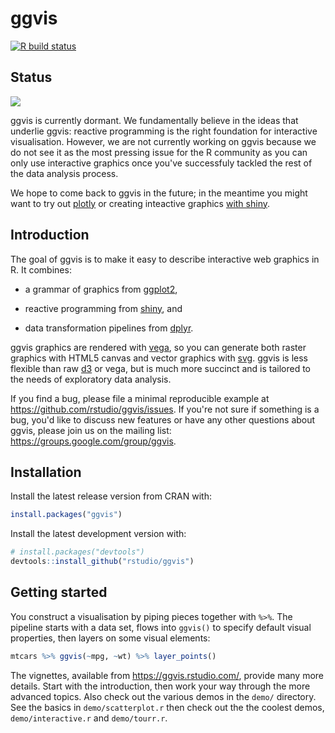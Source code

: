 # ggvis

<!-- badges: start -->
[![R build status](https://github.com/wch/ggvis/workflows/R-CMD-check/badge.svg)](https://github.com/wch/ggvis/actions)
<!-- badges: end -->

## Status
![](https://img.shields.io/badge/lifecycle-dormant-blue.svg)

ggvis is currently dormant. We fundamentally believe in the ideas that underlie ggvis: reactive programming is the right foundation for interactive visualisation. However, we are not currently working on ggvis because we do not see it as the most pressing issue for the R community as you can only use interactive graphics once you've successfuly tackled the rest of the data analysis process.

We hope to come back to ggvis in the future; in the meantime you might want to try out [plotly](https://plotly.com/ggplot2/getting-started/) or creating inteactive graphics [with shiny](https://posit.co/blog/shiny-0-12-interactive-plots-with-ggplot2/).

## Introduction

The goal of ggvis is to make it easy to describe interactive web graphics in
R. It combines:

* a grammar of graphics from [ggplot2](https://github.com/tidyverse/ggplot2),

* reactive programming from [shiny](https://github.com/rstudio/shiny), and

* data transformation pipelines from [dplyr](https://github.com/tidyverse/dplyr).

ggvis graphics are rendered with [vega](https://github.com/trifacta/vega), so you can generate both raster graphics with HTML5 canvas and vector graphics with
[svg](https://en.wikipedia.org/wiki/Scalable_Vector_Graphics). ggvis is less flexible than raw [d3](https://d3js.org/) or vega, but is much more succinct and is tailored to the needs of exploratory data analysis.

If you find a bug, please file a minimal reproducible example at https://github.com/rstudio/ggvis/issues. If you're not sure if something is a bug, you'd like to discuss new features or have any other questions about ggvis, please join us on the mailing list: https://groups.google.com/group/ggvis.

## Installation

Install the latest release version from CRAN with:

```R
install.packages("ggvis")
```

Install the latest development version with:

```R
# install.packages("devtools")
devtools::install_github("rstudio/ggvis")
```

## Getting started

You construct a visualisation by piping pieces together with `%>%`. The pipeline starts with a data set, flows into `ggvis()` to specify default visual properties, then layers on some visual elements:

```R
mtcars %>% ggvis(~mpg, ~wt) %>% layer_points()
```

The vignettes, available from https://ggvis.rstudio.com/, provide many more details. Start with the introduction, then work your way through the more advanced topics. Also check out the
various demos in the `demo/` directory. See the basics in `demo/scatterplot.r`
then check out the the coolest demos, `demo/interactive.r` and `demo/tourr.r`.
